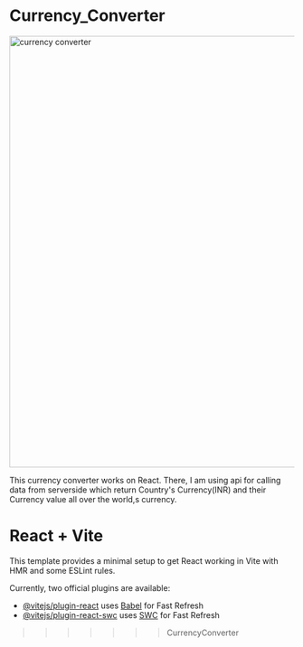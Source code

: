 
# Currency_Converter

<img width="764" alt="currency converter" src="https://github.com/user-attachments/assets/c7e8dfb4-3bf6-4b09-ab09-f3475429aa8a" />

This currency converter works on React. There, I am using api for calling data from serverside which return Country's Currency(INR) and their Currency value all over the world,s currency.



# React + Vite

This template provides a minimal setup to get React working in Vite with HMR and some ESLint rules.

Currently, two official plugins are available:

- [@vitejs/plugin-react](https://github.com/vitejs/vite-plugin-react/blob/main/packages/plugin-react/README.md) uses [Babel](https://babeljs.io/) for Fast Refresh
- [@vitejs/plugin-react-swc](https://github.com/vitejs/vite-plugin-react-swc) uses [SWC](https://swc.rs/) for Fast Refresh
>>>>>>> CurrencyConverter
